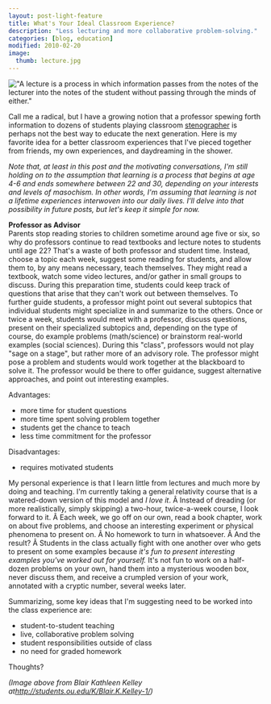 ```yaml
---
layout: post-light-feature
title: What's Your Ideal Classroom Experience?
description: "Less lecturing and more collaborative problem-solving."
categories: [blog, education]
modified: 2010-02-20
image:
  thumb: lecture.jpg
---
```

<img class="aligncenter size-full wp-image-595" title="JHerb Classroom" src="http://djstrouse.com/images/JHerb-Classroom.JPG" alt="&quot;A lecture is a process in which information passes from the notes of the lecturer into the notes of the student without passing through the minds of either.&quot;" />

Call me a radical, but I have a growing notion that a professor spewing forth information to dozens of students playing classroom <a href="http://en.wikipedia.org/wiki/Stenographer">stenographer</a> is perhaps not the best way to educate the next generation.  Here is my favorite idea for a better classroom experiences that I've pieced together from friends, my own experiences, and daydreaming in the shower.

<em>Note that, at least in this post and the motivating conversations, I'm still holding on to the assumption that learning is a process that begins at age 4-6 and ends somewhere between 22 and 30, depending on your interests and levels of masochism.  In other words, I'm assuming that learning is not a lifetime experiences interwoven into our daily lives.  I'll delve into that possibility in future posts, but let's keep it simple for now.</em>

<strong>Professor as Advisor</strong><br>
Parents stop reading stories to children sometime around age five or six, so why do professors continue to read textbooks and lecture notes to students until age 22?  That's a waste of both professor and student time.  Instead, choose a topic each week, suggest some reading for students, and allow them to, by any means necessary, teach themselves.  They might read a textbook, watch some video lectures, and/or gather in small groups to discuss.  During this preparation time, students could keep track of questions that arise that they can't work out between themselves.  To further guide students, a professor might point out several subtopics that individual students might specialize in and summarize to the others.  Once or twice a week, students would meet with a professor, discuss questions, present on their specialized subtopics and, depending on the type of course, do example problems (math/science) or brainstorm real-world examples (social sciences).  During this "class", professors would not play "sage on a stage", but rather more of an advisory role.  The professor might pose a problem and students would work together at the blackboard to solve it.  The professor would be there to offer guidance, suggest alternative approaches, and point out interesting examples.

Advantages:
<ul>
	<li>more time for student questions</li>
	<li>more time spent solving problem together</li>
	<li>students get the chance to teach</li>
	<li>less time commitment for the professor</li>
</ul>
Disadvantages:
<ul>
	<li>requires motivated students</li>
</ul>
My personal experience is that I learn little from lectures and much more by doing and teaching.  I'm currently taking a general relativity course that is a watered-down version of this model and <em>I love it</em>. Â Instead of dreading (or more realistically, simply skipping) a two-hour, twice-a-week course, I look forward to it. Â Each week, we go off on our own, read a book chapter, work on about five problems, and choose an interesting experiment or physical phenomena to present on. Â No homework to turn in whatsoever. Â And the result? Â Students in the class actually fight with one another over who gets to present on some examples because<em> it's fun to present interesting examples you've worked out for yourself. </em>It's not fun to work on a half-dozen problems on your own, hand them into a mysterious wooden box, never discuss them, and receive a crumpled version of your work, annotated with a cryptic number, several weeks later.

Summarizing, some key ideas that I'm suggesting need to be worked into the class experience are:
<ul>
	<li>student-to-student teaching</li>
	<li>live, collaborative problem solving</li>
	<li>student responsibilities outside of class</li>
	<li>no need for graded homework</li>
</ul>
Thoughts?

<em>(Image above from Blair Kathleen Kelley at<a href="http://students.ou.edu/K/Blair.K.Kelley-1/">http://students.ou.edu/K/Blair.K.Kelley-1/</a>)</em>